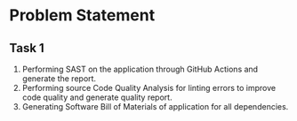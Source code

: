 # Problem Statement

## Task 1

1. Performing SAST on the application through GitHub Actions and generate the report.
2. Performing source Code Quality Analysis for linting errors to improve code quality and generate quality report.
3. Generating Software Bill of Materials of application for all dependencies.